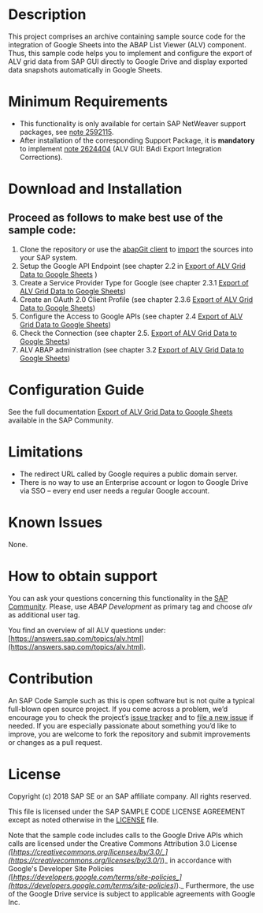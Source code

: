 # Description

This project comprises an archive containing sample source code for the integration of Google Sheets into the ABAP List Viewer (ALV) component. Thus, this sample code helps you to implement and configure the export of ALV grid data from SAP GUI directly to Google Drive and display exported data snapshots automatically in Google Sheets.

# Minimum Requirements

- This functionality is only available for certain SAP NetWeaver support packages, see [note 2592115](http://service.sap.com/sap/support/notes/2592115).
- After installation of the corresponding Support Package, it is **mandatory** to implement [note 2624404](http://service.sap.com/sap/support/notes/2624404) (ALV GUI: BAdi Export Integration Corrections).

# Download and Installation

## Proceed as follows to make best use of the sample code:

1. Clone the repository or use the [abapGit client](https://docs.abapgit.org/) to [import](https://docs.abapgit.org/guide-import-zip.html) the sources into your SAP system.
2. Setup the Google API Endpoint (see chapter 2.2 in [Export of ALV Grid Data to Google Sheets](https://www.sap.com/documents/2018/07/56e0dd6d-0f7d-0010-87a3-c30de2ffd8ff.html) )
3. Create a Service Provider Type for Google (see chapter 2.3.1 [Export of ALV Grid Data to Google Sheets](https://www.sap.com/documents/2018/07/56e0dd6d-0f7d-0010-87a3-c30de2ffd8ff.html))
4. Create an OAuth 2.0 Client Profile (see chapter 2.3.6 [Export of ALV Grid Data to Google Sheets](https://www.sap.com/documents/2018/07/56e0dd6d-0f7d-0010-87a3-c30de2ffd8ff.html))
5. Configure the Access to Google APIs (see chapter 2.4 [Export of ALV Grid Data to Google Sheets](https://www.sap.com/documents/2018/07/56e0dd6d-0f7d-0010-87a3-c30de2ffd8ff.html))
6. Check the Connection (see chapter 2.5. [Export of ALV Grid Data to Google Sheets](https://www.sap.com/documents/2018/07/56e0dd6d-0f7d-0010-87a3-c30de2ffd8ff.html))
7. ALV ABAP administration (see chapter 3.2 [Export of ALV Grid Data to Google Sheets](https://www.sap.com/documents/2018/07/56e0dd6d-0f7d-0010-87a3-c30de2ffd8ff.html))

# Configuration Guide

See the full documentation [Export of ALV Grid Data to Google Sheets](https://www.sap.com/documents/2018/07/56e0dd6d-0f7d-0010-87a3-c30de2ffd8ff.html) available in the SAP Community.

# Limitations

- The redirect URL called by Google requires a public domain server. 
- There is no way to use an Enterprise account or logon to Google Drive via SSO  – every end user needs a regular Google account.

# Known Issues

None.

# How to obtain support

You can ask your questions concerning this functionality in the [SAP Community](https://www.sap.com/community.html). Please, use _ABAP Development_ as primary tag and choose _alv_ as additional user tag.

You find an overview of all ALV questions under: [https://answers.sap.com/topics/alv.html](https://answers.sap.com/topics/alv.html).

# Contribution

An SAP Code Sample such as this is open software but is not quite a typical full-blown open source project. If you come across a problem, we’d encourage you to check the project’s [issue tracker](https://github.com/SAP-samples/abap-alv-google-upload-sheet/issues) and to [file a new issue](https://github.com/SAP-samples/abap-alv-google-upload-sheet/issues/new) if needed. If you are especially passionate about something you’d like to improve, you are welcome to fork the repository and submit improvements or changes as a pull request.

# License
Copyright (c) 2018 SAP SE or an SAP affiliate company. All rights reserved.

This file is licensed under the SAP SAMPLE CODE LICENSE AGREEMENT except as noted otherwise in the [LICENSE](LICENSES/Apache-2.0.txt) file.

Note that the sample code includes calls to the Google Drive APIs which calls are licensed under the Creative Commons Attribution 3.0 License _(_[_https://creativecommons.org/licenses/by/3.0/_](https://creativecommons.org/licenses/by/3.0/)_)_ in accordance with Google&#39;s Developer Site Policies _(_[_https://developers.google.com/terms/site-policies_](https://developers.google.com/terms/site-policies)_)._ Furthermore, the use of the Google Drive service is subject to applicable agreements with Google Inc.
